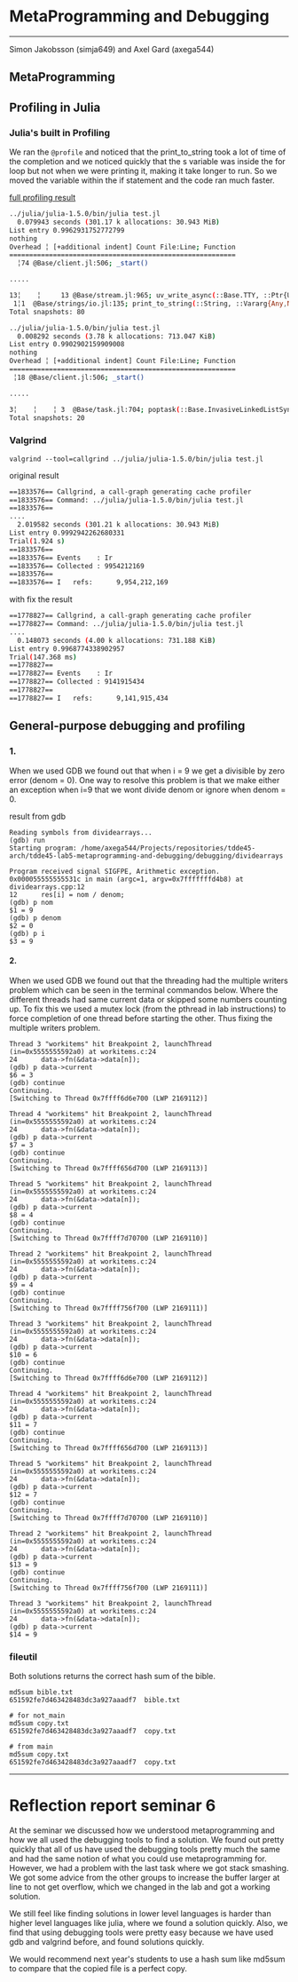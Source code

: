 # MetaProgramming and Debugging

---
Simon Jakobsson (simja649) and
Axel Gard (axega544)



## MetaProgramming

## Profiling in Julia

### Julia's built in Profiling

We ran the `@profile` and noticed that
the print_to_string took a lot of time of the completion and we noticed quickly
that the s variable was inside the for loop but not when we were printing it,
making it take longer to run. So we moved the variable within the if statement and
the code ran much faster.

[full profiling result](profiling/profiling-results.md)

```bash
../julia/julia-1.5.0/bin/julia test.jl
  0.079943 seconds (301.17 k allocations: 30.943 MiB)
List entry 0.9962931752772799
nothing
Overhead ╎ [+additional indent] Count File:Line; Function
=========================================================
  ╎74 @Base/client.jl:506; _start()

.....

13╎    ╎     13 @Base/stream.jl:965; uv_write_async(::Base.TTY, ::Ptr{UInt8}, ::UInt64)
 1╎1  @Base/strings/io.jl:135; print_to_string(::String, ::Vararg{Any,N} where N)
Total snapshots: 80

```


```bash
../julia/julia-1.5.0/bin/julia test.jl
  0.008292 seconds (3.78 k allocations: 713.047 KiB)
List entry 0.9902902159909008
nothing
Overhead ╎ [+additional indent] Count File:Line; Function
=========================================================
 ╎18 @Base/client.jl:506; _start()

.....

3╎    ╎    ╎ 3  @Base/task.jl:704; poptask(::Base.InvasiveLinkedListSynchronized{Task})
Total snapshots: 20

```

### Valgrind

`valgrind --tool=callgrind ../julia/julia-1.5.0/bin/julia test.jl`

original result

```bash
==1833576== Callgrind, a call-graph generating cache profiler
==1833576== Command: ../julia/julia-1.5.0/bin/julia test.jl
==1833576==
....
  2.019582 seconds (301.21 k allocations: 30.943 MiB)
List entry 0.9992942262680331
Trial(1.924 s)
==1833576==
==1833576== Events    : Ir
==1833576== Collected : 9954212169
==1833576==
==1833576== I   refs:      9,954,212,169
```


with fix the result

```bash
==1778827== Callgrind, a call-graph generating cache profiler
==1778827== Command: ../julia/julia-1.5.0/bin/julia test.jl
....
  0.148073 seconds (4.00 k allocations: 731.188 KiB)
List entry 0.9968774338902957
Trial(147.368 ms)
==1778827==
==1778827== Events    : Ir
==1778827== Collected : 9141915434
==1778827==
==1778827== I   refs:      9,141,915,434
```




## General-purpose debugging and profiling

### 1.

When we used GDB we found out that when i = 9 we get a divisible by zero error
(denom = 0). One way to resolve this problem is that we make either an exception
when i=9 that we wont divide denom or ignore when denom = 0.


result from gdb

```gdb
Reading symbols from dividearrays...
(gdb) run
Starting program: /home/axega544/Projects/repositories/tdde45-arch/tdde45-lab5-metaprogramming-and-debugging/debugging/dividearrays

Program received signal SIGFPE, Arithmetic exception.
0x000055555555531c in main (argc=1, argv=0x7fffffffd4b8) at dividearrays.cpp:12
12	    res[i] = nom / denom;
(gdb) p nom
$1 = 9
(gdb) p denom
$2 = 0
(gdb) p i
$3 = 9
```

#### 2.
When we used GDB we found out that the threading had the multiple writers problem which can be seen
in the terminal commandos below. Where the different threads had same current data or
skipped some numbers counting up. To fix this we used a mutex lock (from the pthread in lab instructions) to force completion
of one thread before starting the other. Thus fixing the multiple writers problem.

```
Thread 3 "workitems" hit Breakpoint 2, launchThread (in=0x5555555592a0) at workitems.c:24
24	    data->fn(&data->data[n]);
(gdb) p data->current
$6 = 3
(gdb) continue
Continuing.
[Switching to Thread 0x7ffff6d6e700 (LWP 2169112)]

Thread 4 "workitems" hit Breakpoint 2, launchThread (in=0x5555555592a0) at workitems.c:24
24	    data->fn(&data->data[n]);
(gdb) p data->current
$7 = 3
(gdb) continue
Continuing.
[Switching to Thread 0x7ffff656d700 (LWP 2169113)]

Thread 5 "workitems" hit Breakpoint 2, launchThread (in=0x5555555592a0) at workitems.c:24
24	    data->fn(&data->data[n]);
(gdb) p data->current
$8 = 4
(gdb) continue
Continuing.
[Switching to Thread 0x7ffff7d70700 (LWP 2169110)]

Thread 2 "workitems" hit Breakpoint 2, launchThread (in=0x5555555592a0) at workitems.c:24
24	    data->fn(&data->data[n]);
(gdb) p data->current
$9 = 4
(gdb) continue
Continuing.
[Switching to Thread 0x7ffff756f700 (LWP 2169111)]

Thread 3 "workitems" hit Breakpoint 2, launchThread (in=0x5555555592a0) at workitems.c:24
24	    data->fn(&data->data[n]);
(gdb) p data->current
$10 = 6
(gdb) continue
Continuing.
[Switching to Thread 0x7ffff6d6e700 (LWP 2169112)]

Thread 4 "workitems" hit Breakpoint 2, launchThread (in=0x5555555592a0) at workitems.c:24
24	    data->fn(&data->data[n]);
(gdb) p data->current
$11 = 7
(gdb) continue
Continuing.
[Switching to Thread 0x7ffff656d700 (LWP 2169113)]

Thread 5 "workitems" hit Breakpoint 2, launchThread (in=0x5555555592a0) at workitems.c:24
24	    data->fn(&data->data[n]);
(gdb) p data->current
$12 = 7
(gdb) continue
Continuing.
[Switching to Thread 0x7ffff7d70700 (LWP 2169110)]

Thread 2 "workitems" hit Breakpoint 2, launchThread (in=0x5555555592a0) at workitems.c:24
24	    data->fn(&data->data[n]);
(gdb) p data->current
$13 = 9
(gdb) continue
Continuing.
[Switching to Thread 0x7ffff756f700 (LWP 2169111)]

Thread 3 "workitems" hit Breakpoint 2, launchThread (in=0x5555555592a0) at workitems.c:24
24	    data->fn(&data->data[n]);
(gdb) p data->current
$14 = 9

```


### fileutil

Both solutions returns the correct hash sum of the bible. 
```
md5sum bible.txt
651592fe7d463428483dc3a927aaadf7  bible.txt

# for not_main
md5sum copy.txt
651592fe7d463428483dc3a927aaadf7  copy.txt

# from main
md5sum copy.txt
651592fe7d463428483dc3a927aaadf7  copy.txt
```    


----
# Reflection report seminar 6

At the seminar we discussed how we understood metaprogramming and how we all used
the debugging tools to find a solution. We found out pretty quickly that all of us
have used the debugging tools pretty much the same and had the same notion of what
you could use metaprogramming for. However, we had a problem with the last task
where we got stack smashing. We got some advice from the other groups to increase
the buffer larger at line to not get overflow, which we changed in the lab and
got a working solution.

We still feel like finding solutions in lower level languages is harder than
higher level languages like julia, where we found a solution quickly. Also, we
find that using debugging tools were pretty easy because we have used gdb and
valgrind before, and found solutions quickly.

We would recommend next year's students to use a hash sum like md5sum to
compare that the copied file is a perfect copy.
